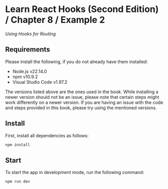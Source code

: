 # Learn React Hooks (Second Edition) / Chapter 8 / Example 2

_Using Hooks for Routing_

## Requirements

Please install the following, if you do not already have them installed:

- Node.js v22.14.0
- npm v10.9.2
- Visual Studio Code v1.97.2

The versions listed above are the ones used in the book. While installing a newer version should not be an issue, please note that certain steps might work differently on a newer version. If you are having an issue with the code and steps provided in this book, please try using the mentioned versions.

## Install

First, install all dependencies as follows:

```bash
npm install
```

## Start

To start the app in development mode, run the following command:

```bash
npm run dev
```
